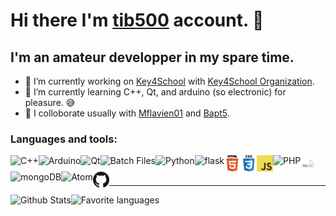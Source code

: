 # Hi there I'm [tib500](https://github.com/tib500) account. 👋

## I'm an amateur developper in my spare time.

- 🔭 I’m currently working on [Key4School](https://key4school.herokuapp.com/) with [Key4School Organization](https://github.com/Key4School).
- 🌱 I’m currently learning C++, Qt, and arduino (so electronic) for pleasure. 😅
- 👯 I colloborate usually with [Mflavien01](https://github.com/Mflavien01) and [Bapt5](https://github.com/Bapt5).

### Languages and tools:

<img align="left" alt="C++" height="26px" src="https://upload.wikimedia.org/wikipedia/commons/thumb/1/18/ISO_C%2B%2B_Logo.svg/1200px-ISO_C%2B%2B_Logo.svg.png" />
<img align="left" alt="Arduino" height="26px" src="https://upload.wikimedia.org/wikipedia/commons/thumb/8/87/Arduino_Logo.svg/1200px-Arduino_Logo.svg.png" />
<img align="left" alt="Qt" height="26px" src="https://upload.wikimedia.org/wikipedia/commons/thumb/0/0b/Qt_logo_2016.svg/1200px-Qt_logo_2016.svg.png" />
<img align="left" alt="Batch Files" height="26px" src="https://image.flaticon.com/icons/png/512/28/28788.png" />
<img align="left" alt="Python" height="26px" src="https://www.python.org/static/community_logos/python-logo-generic.svg" />
<img align="left" alt="flask" height="26px" src="https://upload.wikimedia.org/wikipedia/commons/thumb/3/3c/Flask_logo.svg/1280px-Flask_logo.svg.png" />
<img align="left" alt="HTML5" height="26px" src="https://raw.githubusercontent.com/github/explore/80688e429a7d4ef2fca1e82350fe8e3517d3494d/topics/html/html.png" />
<img align="left" alt="CSS3" height="26px" src="https://raw.githubusercontent.com/github/explore/80688e429a7d4ef2fca1e82350fe8e3517d3494d/topics/css/css.png" />
<img align="left" alt="JavaScript" height="26px" src="https://raw.githubusercontent.com/github/explore/80688e429a7d4ef2fca1e82350fe8e3517d3494d/topics/javascript/javascript.png" />
<img align="left" alt="PHP" height="26px" src="https://cdn.alsacreations.net/xmedia/doc/full/php-logo.png" />
<img align="left" alt="MySQL" height="26px" src="https://raw.githubusercontent.com/github/explore/80688e429a7d4ef2fca1e82350fe8e3517d3494d/topics/mysql/mysql.png" />
<img align="left" alt="mongoDB" height="26px" src="https://upload.wikimedia.org/wikipedia/fr/thumb/4/45/MongoDB-Logo.svg/1280px-MongoDB-Logo.svg.png" />
<img align="left" alt="Atom" height="26px" src="https://github.com/atom.png" />
<img align="left" alt="GitHub" height="26px" src="https://raw.githubusercontent.com/github/explore/78df643247d429f6cc873026c0622819ad797942/topics/github/github.png" />
<br />
<br />


---

<a href="https://github.com/tib500"><img align="left" alt="Github Stats" src="https://github-readme-stats.vercel.app/api?username=tib500&layout=compact&custom_title=tib500's GitHub Stats&show_icons=true&title_color=f0f&icon_color=ff0&text_color=9f9f9f&bg_color=0d1117" /></a>
<a href="https://github.com/tib500?tab=repositories"><img align="left" alt="Favorite languages" src="https://github-readme-stats.vercel.app/api/top-langs/?username=tib500&layout=compact&show_icons=true&title_color=fff&text_color=9f9f9f&bg_color=0d1117&&langs_count=10&hide=Smalltalk,Processing,Assembly,ShaderLab"  /></a>

